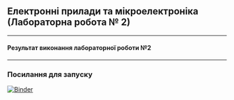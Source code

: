 ## Електронні прилади та мікроелектроніка (Лабораторна робота № 2) 
---
#### Результат виконання лабораторної роботи №2
---
### Посилання для запуску
[![Binder](https://mybinder.org/badge_logo.svg)](https://mybinder.org/v2/gh/whoamicmd/Lab2_Electronic_devices_and_microelectronics/HEAD?urlpath=%2Fdoc%2Ftree%2F%D0%9B%D0%B0%D0%B1%D0%BE%D1%80%D0%B0%D1%82%D0%BE%D1%80%D0%BD%D0%B0+%D1%80%D0%BE%D0%B1%D0%BE%D1%82%D0%B0+2.ipynb)
